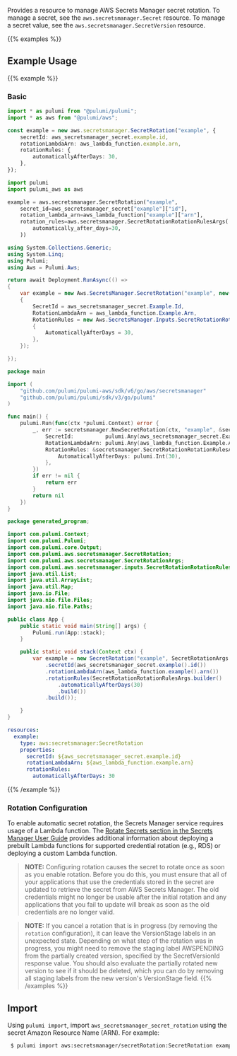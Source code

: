 Provides a resource to manage AWS Secrets Manager secret rotation. To manage a secret, see the `aws.secretsmanager.Secret` resource. To manage a secret value, see the `aws.secretsmanager.SecretVersion` resource.

{{% examples %}}
## Example Usage
{{% example %}}
### Basic

```typescript
import * as pulumi from "@pulumi/pulumi";
import * as aws from "@pulumi/aws";

const example = new aws.secretsmanager.SecretRotation("example", {
    secretId: aws_secretsmanager_secret.example.id,
    rotationLambdaArn: aws_lambda_function.example.arn,
    rotationRules: {
        automaticallyAfterDays: 30,
    },
});
```
```python
import pulumi
import pulumi_aws as aws

example = aws.secretsmanager.SecretRotation("example",
    secret_id=aws_secretsmanager_secret["example"]["id"],
    rotation_lambda_arn=aws_lambda_function["example"]["arn"],
    rotation_rules=aws.secretsmanager.SecretRotationRotationRulesArgs(
        automatically_after_days=30,
    ))
```
```csharp
using System.Collections.Generic;
using System.Linq;
using Pulumi;
using Aws = Pulumi.Aws;

return await Deployment.RunAsync(() => 
{
    var example = new Aws.SecretsManager.SecretRotation("example", new()
    {
        SecretId = aws_secretsmanager_secret.Example.Id,
        RotationLambdaArn = aws_lambda_function.Example.Arn,
        RotationRules = new Aws.SecretsManager.Inputs.SecretRotationRotationRulesArgs
        {
            AutomaticallyAfterDays = 30,
        },
    });

});
```
```go
package main

import (
	"github.com/pulumi/pulumi-aws/sdk/v6/go/aws/secretsmanager"
	"github.com/pulumi/pulumi/sdk/v3/go/pulumi"
)

func main() {
	pulumi.Run(func(ctx *pulumi.Context) error {
		_, err := secretsmanager.NewSecretRotation(ctx, "example", &secretsmanager.SecretRotationArgs{
			SecretId:          pulumi.Any(aws_secretsmanager_secret.Example.Id),
			RotationLambdaArn: pulumi.Any(aws_lambda_function.Example.Arn),
			RotationRules: &secretsmanager.SecretRotationRotationRulesArgs{
				AutomaticallyAfterDays: pulumi.Int(30),
			},
		})
		if err != nil {
			return err
		}
		return nil
	})
}
```
```java
package generated_program;

import com.pulumi.Context;
import com.pulumi.Pulumi;
import com.pulumi.core.Output;
import com.pulumi.aws.secretsmanager.SecretRotation;
import com.pulumi.aws.secretsmanager.SecretRotationArgs;
import com.pulumi.aws.secretsmanager.inputs.SecretRotationRotationRulesArgs;
import java.util.List;
import java.util.ArrayList;
import java.util.Map;
import java.io.File;
import java.nio.file.Files;
import java.nio.file.Paths;

public class App {
    public static void main(String[] args) {
        Pulumi.run(App::stack);
    }

    public static void stack(Context ctx) {
        var example = new SecretRotation("example", SecretRotationArgs.builder()        
            .secretId(aws_secretsmanager_secret.example().id())
            .rotationLambdaArn(aws_lambda_function.example().arn())
            .rotationRules(SecretRotationRotationRulesArgs.builder()
                .automaticallyAfterDays(30)
                .build())
            .build());

    }
}
```
```yaml
resources:
  example:
    type: aws:secretsmanager:SecretRotation
    properties:
      secretId: ${aws_secretsmanager_secret.example.id}
      rotationLambdaArn: ${aws_lambda_function.example.arn}
      rotationRules:
        automaticallyAfterDays: 30
```
{{% /example %}}
### Rotation Configuration

To enable automatic secret rotation, the Secrets Manager service requires usage of a Lambda function. The [Rotate Secrets section in the Secrets Manager User Guide](https://docs.aws.amazon.com/secretsmanager/latest/userguide/rotating-secrets.html) provides additional information about deploying a prebuilt Lambda functions for supported credential rotation (e.g., RDS) or deploying a custom Lambda function.

> **NOTE:** Configuring rotation causes the secret to rotate once as soon as you enable rotation. Before you do this, you must ensure that all of your applications that use the credentials stored in the secret are updated to retrieve the secret from AWS Secrets Manager. The old credentials might no longer be usable after the initial rotation and any applications that you fail to update will break as soon as the old credentials are no longer valid.

> **NOTE:** If you cancel a rotation that is in progress (by removing the `rotation` configuration), it can leave the VersionStage labels in an unexpected state. Depending on what step of the rotation was in progress, you might need to remove the staging label AWSPENDING from the partially created version, specified by the SecretVersionId response value. You should also evaluate the partially rotated new version to see if it should be deleted, which you can do by removing all staging labels from the new version's VersionStage field.
{{% /examples %}}

## Import

Using `pulumi import`, import `aws_secretsmanager_secret_rotation` using the secret Amazon Resource Name (ARN). For example:

```sh
 $ pulumi import aws:secretsmanager/secretRotation:SecretRotation example arn:aws:secretsmanager:us-east-1:123456789012:secret:example-123456
```
 